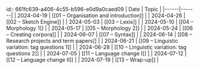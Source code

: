 id:: 661fc639-a406-4c55-b596-e0d9a0caed09
| Date | Topic |
|------|-------|
| 2024-04-19 | [[01 – Organisation and introduction]] |
| 2024-04-26 | [[02 – Sketch Engine]] |
| 2024-05-03 | [[03 – Lexis]] |
| 2024-05-10 | [[04 – Morphology 1]] |
| 2024-05-17 | [[05 – Morphology 2]] |
| 2024-05-24 | [[06 – Creating corpora]] |
| 2024-06-07 | [[07 – Syntax]] |
| 2024-06-14 | [[08 – Research projects and term papers]] |
| 2024-06-21 | [[09 – Linguistic variation: tag questions 1]] |
| 2024-06-28 | [[10 – Linguistic variation: tag questions 2]] |
| 2024-07-05 | [[11 – Language change I]] |
| 2024-07-12 | [[12 – Language change II]] |
| 2024-07-19 | [[13 – Wrap-up]] |
